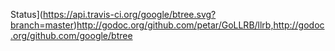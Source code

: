 Status](https://api.travis-ci.org/google/btree.svg?branch=master)http://godoc.org/github.com/petar/GoLLRB/llrb,http://godoc.org/github.com/google/btree
